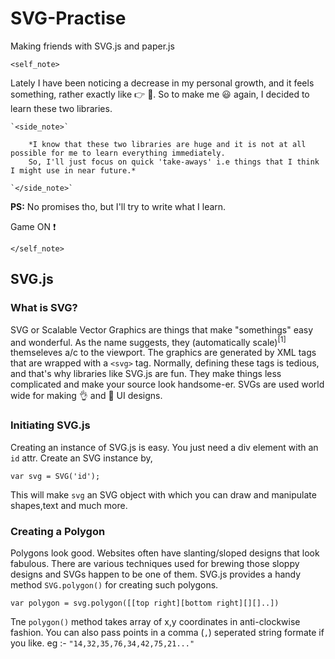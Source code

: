 # SVG-Practise
Making friends with SVG.js and paper.js 

`<self_note>` 

Lately I have been noticing a decrease in my personal growth, and it feels something, rather exactly like :point_right: :poop:.
So to make me :smiley: again, I decided to learn these two libraries.

	`<side_note>`

		*I know that these two libraries are huge and it is not at all possible for me to learn everything immediately. 
		So, I'll just focus on quick 'take-aways' i.e things that I think I might use in near future.*

	`</side_note>` 

**PS:** No promises tho, but I'll try to write what I learn. 

Game ON :exclamation:

`</self_note>`

## SVG.js

### What is SVG?

SVG or Scalable Vector Graphics are things that make "somethings" easy and wonderful.
As the name suggests, they (automatically scale)<sup>[1]</sup> themseleves a/c to the viewport.
The graphics are generated by XML tags that are wrapped with a `<svg>` tag. Normally, defining these tags is tedious, and that's why libraries like SVG.js are fun. They make things less complicated and make your source look handsome-er. 
SVGs are used world wide for making :ok_hand: and :muscle: UI designs.

### Initiating SVG.js

Creating an instance of SVG.js is easy. You just need a div element with an `id` attr.
Create an SVG instance by, 

`var svg = SVG('id');`

This will make `svg` an SVG object with which you can draw and manipulate shapes,text and much more.

### Creating a Polygon

Polygons look good. Websites often have slanting/sloped designs that look fabulous. There are various techniques used for brewing those sloppy designs and SVGs happen to be one of them. SVG.js provides a handy method `SVG.polygon()` for creating such polygons.

`var polygon = svg.polygon([[top right][bottom right][][]..])`

Tne `polygon()` method takes array of x,y coordinates in anti-clockwise fashion.
You can also pass points in a comma (`,`) seperated string formate if you like.
eg :- `"14,32,35,76,34,42,75,21..."`

